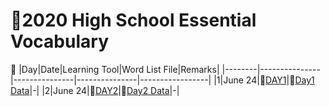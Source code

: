 # 🌿2020 High School Essential Vocabulary

🌻
|Day|Date|Learning Tool|Word List File|Remarks|
|--------|---------------|---------------|---------------|-----------------|
|1|June 24|🌻[DAY1](https://Jay7442-2020-VOCA-Day1.hf.space)|🌱[Day1 Data](https://github.com/jmyoon7442/English-Vocabulary/blob/main/2020%20VOCA/Data/2020%20VOCA%20Day1.xlsx)|-|
|2|June 24|🌻[DAY2](https://Jay7442-2020-VOCA-Day2.hf.space)|🌱[Day2 Data](https://github.com/jmyoon7442/English-Vocabulary/blob/main/2020%20VOCA/Data/2020%20VOCA%20Day2.xlsx)|-|
